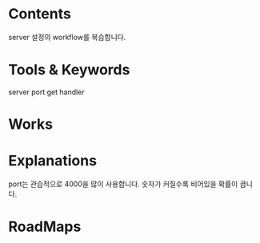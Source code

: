 # Contents

server 설정의 workflow를 복습합니다.

# Tools &  Keywords

server
port
get
handler


# Works


# Explanations

port는 관습적으로 4000을 많이 사용합니다.
숫자가 커질수록 비어있을 확률이 큽니다.
# RoadMaps